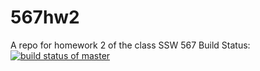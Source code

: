 # 567hw2
A repo for homework 2 of the class SSW 567
Build Status: 
[![build status of master](https://travis-ci.org/zackedwards/567hw2.svg?branch=master)](https://travis-ci.org/zackedwards/567hw2)
